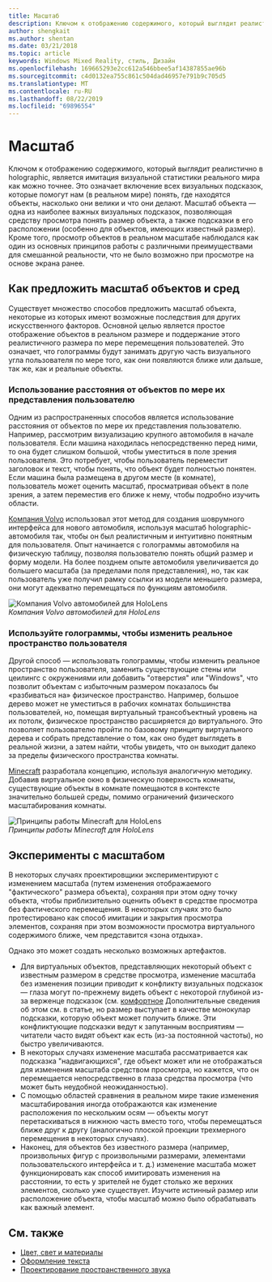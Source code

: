 ```yaml
---
title: Масштаб
description: Ключом к отображению содержимого, который выглядит реалистично в holographic, является имитация визуальной статистики реального мира как можно точнее.
author: shengkait
ms.author: shentan
ms.date: 03/21/2018
ms.topic: article
keywords: Windows Mixed Reality, стиль, Дизайн
ms.openlocfilehash: 169665293e2cc612a546bbee5af14387855ae96b
ms.sourcegitcommit: c4d0132ea755c861c504dad46957e791b9c705d5
ms.translationtype: MT
ms.contentlocale: ru-RU
ms.lasthandoff: 08/22/2019
ms.locfileid: "69896554"
---
```

# <a name="scale"></a>Масштаб

Ключом к отображению содержимого, который выглядит реалистично в holographic, является имитация визуальной статистики реального мира как можно точнее. Это означает включение всех визуальных подсказок, которые помогут нам (в реальном мире) понять, где находятся объекты, насколько они велики и что они делают. Масштаб объекта — одна из наиболее важных визуальных подсказок, позволяющая средству просмотра понять размер объекта, а также подсказки в его расположении (особенно для объектов, имеющих известный размер). Кроме того, просмотр объектов в реальном масштабе наблюдался как один из основных принципов работы с различными преимуществами для смешанной реальности, что не было возможно при просмотре на основе экрана ранее.

## <a name="how-to-suggest-the-scale-of-objects-and-environments"></a>Как предложить масштаб объектов и сред

Существует множество способов предложить масштаб объекта, некоторые из которых имеют возможные последствия для других искусственного факторов. Основной целью является простое отображение объектов в реальном размере и поддержание этого реалистичного размера по мере перемещения пользователей. Это означает, что голограммы будут занимать другую часть визуального угла пользователя по мере того, как они появляются ближе или дальше, так же, как и реальные объекты.

### <a name="utilize-the-distance-of-objects-as-they-are-presented-to-the-user"></a>Использование расстояния от объектов по мере их представления пользователю

Одним из распространенных способов является использование расстояния от объектов по мере их представления пользователю. Например, рассмотрим визуализацию крупного автомобиля в начале пользователя. Если машина находилась непосредственно перед ними, то она будет слишком большой, чтобы уместиться в поле зрения пользователя. Это потребует, чтобы пользователь переместит заголовок и текст, чтобы понять, что объект будет полностью понятен. Если машина была размещена в другом месте (в комнате), пользователь может оценить масштаб, просматривая объект в поле зрения, а затем переместив его ближе к нему, чтобы подробно изучить области.

[Компания Volvo](https://www.youtube.com/watch?v=DilzwF90vec) использовал этот метод для создания шоврумного интерфейса для нового автомобиля, используя масштаб holographic-автомобиля так, чтобы он был реалистичным и интуитивно понятным для пользователя. Опыт начинается с голограммы автомобиля на физическую таблицу, позволяя пользователю понять общий размер и форму модели. На более позднем опыте автомобиля увеличивается до большего масштаба (за пределами поля представления), но, так как пользователь уже получил рамку ссылки из модели меньшего размера, они могут адекватно перемещаться по функциям автомобиля.

![Компания Volvo автомобилей для HoloLens](images/volvo-cars-microsoft-hololens-experience01-640px.jpg)<br>
*Компания Volvo автомобилей для HoloLens*

### <a name="use-holograms-to-modify-the-users-real-space"></a>Используйте голограммы, чтобы изменить реальное пространство пользователя

Другой способ — использовать голограммы, чтобы изменить реальное пространство пользователя, заменить существующие стены или цеилингс с окружениями или добавить "отверстия" или "Windows", что позволит объектам с избыточным размером показалось бы «разбиваться на» физическое пространство. Например, большое дерево может не уместиться в рабочих комнатах большинства пользователей, но, помещая виртуальный трансобъектный уровень на их потолк, физическое пространство расширяется до виртуального. Это позволяет пользователю пройти по базовому принципу виртуального дерева и собрать представление о том, как оно будет выглядеть в реальной жизни, а затем найти, чтобы увидеть, что он выходит далеко за пределы физического пространства комнаты.

[Minecraft](https://minecraft.net/) разработала концепцию, используя аналогичную методику. Добавив виртуальное окно в физическую поверхность комнаты, существующие объекты в комнате помещаются в контексте значительно большей среды, помимо ограничений физического масштабирования комнаты.

![Принципы работы Minecraft для HoloLens](images/800px-minecraftwindow-640px.jpg)<br>
*Принципы работы Minecraft для HoloLens*

## <a name="experimenting-with-scale"></a>Эксперименты с масштабом

В некоторых случаях проектировщики экспериментируют с изменением масштаба (путем изменения отображаемого "фактического" размера объекта), сохраняя при этом одну точку объекта, чтобы приблизительно оценить объект в средстве просмотра без фактического перемещения. В некоторых случаях это было протестировано как способ имитации и закрытия просмотра элементов, сохраняя при этом возможности просмотра виртуального содержимого ближе, чем представится «зона отдыха».

Однако это может создать несколько возможных артефактов.
* Для виртуальных объектов, представляющих некоторый объект с известным размером в средстве просмотра, изменение масштаба без изменения позиции приводит к конфликту визуальных подсказок — глаза могут по-прежнему видеть объект с некоторой глубиной из-за верженце подсказок (см. [комфортное](comfort.md) Дополнительные сведения об этом см. в статье, но размер выступает в качестве монокулар подсказки, которую объект может получить ближе. Эти конфликтующие подсказки ведут к запутанным восприятиям — читатели часто видят объект как есть (из-за постоянной частоты), но быстро увеличиваются.
* В некоторых случаях изменение масштаба рассматривается как подсказка "надвигающихся", где объект может или не отображаться для изменения масштаба средством просмотра, но кажется, что он перемещается непосредственно в глаза средства просмотра (что может быть неудобной неожиданностью).
* С помощью областей сравнения в реальном мире такие изменения масштабирования иногда отображаются как изменение расположения по нескольким осям — объекты могут перетаскиваться в нижнюю часть вместо того, чтобы перемещаться ближе друг к другу (аналогично плоской проекции трехмерного перемещения в некоторых случаях).
* Наконец, для объектов без известного размера (например, произвольных фигур с произвольными размерами, элементами пользовательского интерфейса и т. д.) изменение масштаба может функционировать как способ имитировать изменения на расстоянии, то есть у зрителей не будет столько же верхних элементов, сколько уже существует. Изучите истинный размер или расположение объекта, чтобы масштаб можно было обрабатывать как важный элемент.

## <a name="see-also"></a>См. также
* [Цвет, свет и материалы](color,-light-and-materials.md)
* [Оформление текста](typography.md)
* [Проектирование пространственного звука](spatial-sound-design.md)
